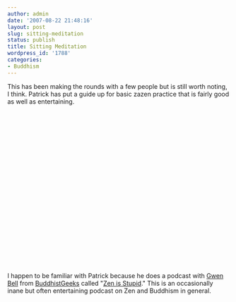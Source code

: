 ```yaml
---
author: admin
date: '2007-08-22 21:48:16'
layout: post
slug: sitting-meditation
status: publish
title: Sitting Meditation
wordpress_id: '1788'
categories:
- Buddhism
---
```

This has been making the rounds with a few people but is still worth noting, I think. Patrick has put a guide up for basic zazen practice that is fairly good as well as entertaining.

<div align="center"><lj-embed><object width="425" height="350"><param name="movie" value="http://www.youtube.com/v/csyCrcpDs58"></param><param name="wmode" value="transparent"></param><embed src="http://www.youtube.com/v/csyCrcpDs58" type="application/x-shockwave-flash" wmode="transparent" width="425" height="350"></embed></object></lj-embed></div>

I happen to be familiar with Patrick because he does a podcast with <a href="http://www.gwenbell.com/">Gwen Bell</a> from <a href="http://www.buddhistgeeks.com/">BuddhistGeeks</a> called "<a href="http://www.gcast.com/u/zenisstupid">Zen is Stupid</a>." This is an occasionally inane but often entertaining podcast on Zen and Buddhism in general.
